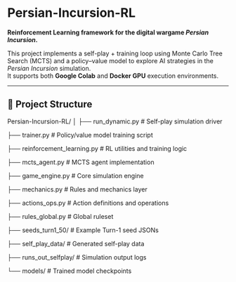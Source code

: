 # Persian-Incursion-RL

**Reinforcement Learning framework for the digital wargame _Persian Incursion_.**

This project implements a self-play + training loop using Monte Carlo Tree Search (MCTS) and a policy–value model to explore AI strategies in the _Persian Incursion_ simulation.  
It supports both **Google Colab** and **Docker GPU** execution environments.

---

## 📁 Project Structure
Persian-Incursion-RL/
│
├── run_dynamic.py # Self-play simulation driver

├── trainer.py # Policy/value model training script

├── reinforcement_learning.py # RL utilities and training logic

├── mcts_agent.py # MCTS agent implementation

├── game_engine.py # Core simulation engine

├── mechanics.py # Rules and mechanics layer

├── actions_ops.py # Action definitions and operations

├── rules_global.py # Global ruleset

├── seeds_turn1_50/ # Example Turn-1 seed JSONs

├── self_play_data/ # Generated self-play data

├── runs_out_selfplay/ # Simulation output logs

└── models/ # Trained model checkpoints

